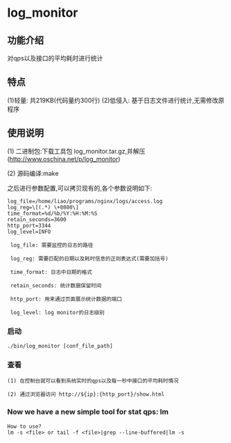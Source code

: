 log_monitor
===========


## 功能介绍	
对qps以及接口的平均耗时进行统计
## 特点	
(1)轻量: 共219KB(代码量约300行)	
(2)低侵入: 基于日志文件进行统计,无需修改原程序
## 使用说明
(1) 二进制包:下载工具包 log_monitor.tar.gz,并解压(http://www.oschina.net/p/log_monitor)

(2) 源码编译:make

之后进行参数配置,可以拷贝现有的,各个参数说明如下:
```
log_file=/home/liao/programs/nginx/logs/access.log
log_reg=\[(.*) \+0800\]
time_format=%d/%b/%Y:%H:%M:%S
retain_seconds=3600
http_port=3344
log_level=INFO
```
     log_file: 需要监控的日志的路径

     log_reg: 需要匹配的日期以及耗时信息的正则表达式(需要加括号)

     time_format: 日志中日期的格式

     retain_seconds: 统计数据保留时间

     http_port: 用来通过页面展示统计数据的端口

     log_level: log monitor的日志级别

### 启动

    ./bin/log_monitor [conf_file_path]

### 查看
    (1) 在控制台就可以看到系统实时的qps以及每一秒中接口的平均耗时情况

    (2) 通过浏览器访问 http://${ip}:{http_port}/show.html

### Now we have a new simple tool for stat qps: lm    
    How to use? 
    lm -s <file> or tail -f <file>|grep --line-buffered|lm -s
